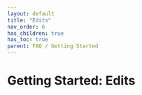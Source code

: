 ```yaml
---
layout: default
title: "Edits"
nav_order: 6
has_children: true
has_toc: true
parent: FAQ / Getting Started
---
```


# Getting Started: Edits
